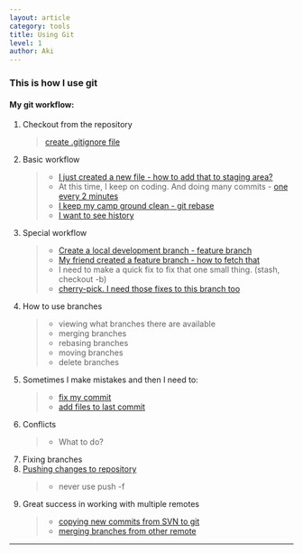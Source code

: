 ```yaml
---
layout: article
category: tools
title: Using Git
level: 1
author: Aki
---
```


### This is how I use git

#### My git workflow:

1. Checkout from the repository
   > [create .gitignore file](git/ignoring-files.html)
1. Basic workflow
   > - [I just created a new file - how to add that to staging area?](git/add-file-to-staging.html)
   > - At this time, I keep on coding. And doing many commits - [one every 2 minutes](http://blog.adrianbolboaca.ro/2013/03/taking-baby-steps/)
   > - [I keep my camp ground clean - git rebase](git/git-rebase.html)
   > - [I want to see history](git/show-me-history.html)
1. Special workflow
   > - [Create a local development branch - feature branch](git/feature-branch.html) 
   > - [My friend created a feature branch - how to fetch that](git/fetch-feature-branch.html)
   > - I need to make a quick fix to fix that one small thing. (stash, checkout -b)
   > - [cherry-pick. I need those fixes to this branch too](git/git-cherry-pick.html)
1. How to use branches
   > - viewing what branches there are available
   > - merging branches
   > - rebasing branches
   > - moving branches
   > - delete branches
1. Sometimes I make mistakes and then I need to:
   > - [fix my commit](git/fixing-commits.html)
   > - [add files to last commit](git/add-files-to-latest-commit.html)
1. Conflicts
   > - What to do?
1. Fixing branches
1. [Pushing changes to repository](git/push-to-master.html)
   > - never use push -f
1. Great success in working with multiple remotes
   > - [copying new commits from SVN to git](git/git-svn-local-commits-to-git.html) 
   > - [merging branches from other remote](git/merge-from-other-remote.html)

---

